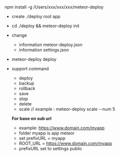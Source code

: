 npm install -g /Users/xxx/xxx/xxx/meteor-deploy

- create ./deploy  root app 
- cd ./deploy && meteor-deploy init
- change 
  - information meteor-deploy.json
  - information settings.json

- meteor-deploy deploy 

- support command
  - deploy
  - backup
  - rollback
  - save
  - stop
  - delete
  - scale // example : meteor-deploy scale  --num 5

  **For base on sub url**
  - example: https://www.domain.com/myapp
  - folder myapp is app meteor
  - set prefixURL = myapp
  - ROOT_URL = https://www.domain.com/myapp
  - prefixURL set to  settings public

